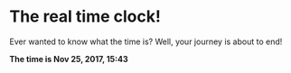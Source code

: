 # The real time clock!

Ever wanted to know what the time is? Well, your journey is about to end!

**The time is Nov 25, 2017, 15:43**